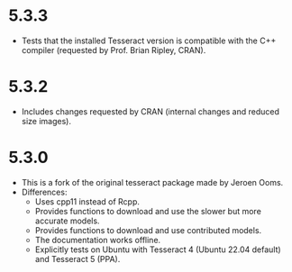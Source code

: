 # 5.3.3

- Tests that the installed Tesseract version is compatible with the C++ compiler
  (requested by Prof. Brian Ripley, CRAN).
  
# 5.3.2

- Includes changes requested by CRAN (internal changes and reduced size images).

# 5.3.0
  - This is a fork of the original tesseract package made by Jeroen Ooms.
  - Differences:
    - Uses cpp11 instead of Rcpp.
    - Provides functions to download and use the slower but more accurate
      models.
    - Provides functions to download and use contributed models.
    - The documentation works offline.
    - Explicitly tests on Ubuntu with Tesseract 4 (Ubuntu 22.04 default) and
      Tesseract 5 (PPA).
